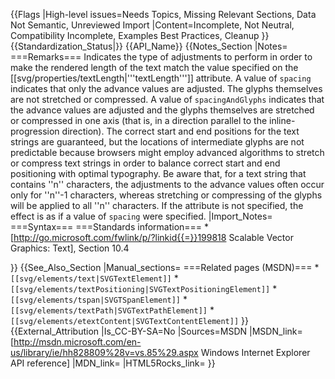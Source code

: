 {{Flags
|High-level issues=Needs Topics, Missing Relevant Sections, Data Not Semantic, Unreviewed Import
|Content=Incomplete, Not Neutral, Compatibility Incomplete, Examples Best Practices, Cleanup
}}
{{Standardization_Status|}}
{{API_Name}}
{{Notes_Section
|Notes=
===Remarks===
Indicates the type of adjustments to perform in order to make the rendered length of the text match the value specified on the [[svg/properties/textLength|'''textLength''']] attribute.
A value of <code>spacing</code> indicates that only the advance values are adjusted. The glyphs themselves are not stretched or compressed.
A value of <code>spacingAndGlyphs</code> indicates that the advance values are adjusted and the glyphs themselves are stretched or compressed in one axis (that is, in a direction parallel to the inline-progression direction).
The correct start and end positions for the text strings are guaranteed, but the locations of intermediate glyphs are not predictable because browsers might employ advanced algorithms to stretch or compress text strings in order to balance correct start and end positioning with optimal typography.
Be aware that, for a text string that contains ''n'' characters, the adjustments to the advance values often occur only for ''n''-1 characters, whereas stretching or compressing of the glyphs will be applied to all ''n'' characters.
If the attribute is not specified, the effect is as if a value of <code>spacing</code> were specified.
|Import_Notes=
===Syntax===
===Standards information===
*[http://go.microsoft.com/fwlink/p/?linkid{{=}}199818 Scalable Vector Graphics: Text], Section 10.4


}}
{{See_Also_Section
|Manual_sections=
===Related pages (MSDN)===
*<code>[[svg/elements/text|SVGTextElement]]</code>
*<code>[[svg/elements/textPositioning|SVGTextPositioningElement]]</code>
*<code>[[svg/elements/tspan|SVGTSpanElement]]</code>
*<code>[[svg/elements/textPath|SVGTextPathElement]]</code>
*<code>[[svg/elements/etextContent|SVGTextContentElement]]</code>
}}
{{External_Attribution
|Is_CC-BY-SA=No
|Sources=MSDN
|MSDN_link=[http://msdn.microsoft.com/en-us/library/ie/hh828809%28v=vs.85%29.aspx Windows Internet Explorer API reference]
|MDN_link=
|HTML5Rocks_link=
}}